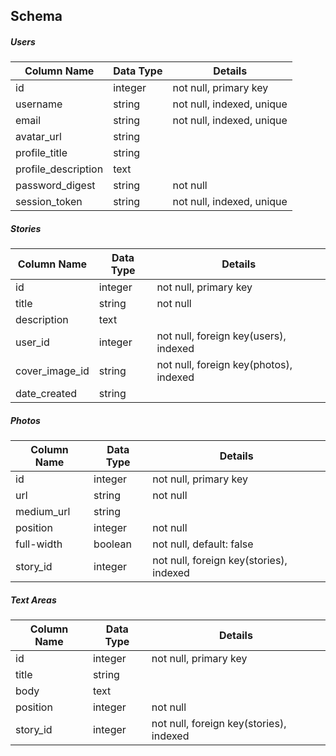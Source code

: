 ## Schema

##### Users
| Column Name | Data Type | Details |
|---|---|---|
| id | integer | not null, primary key
| username | string | not null, indexed, unique
| email | string | not null, indexed, unique
| avatar_url | string |
| profile_title | string |
| profile_description | text |
| password_digest | string | not null
| session_token | string | not null, indexed, unique

##### Stories
| Column Name | Data Type | Details |
|---|---|---|
| id | integer | not null, primary key
| title | string | not null
| description | text |
| user_id | integer | not null, foreign key(users), indexed
| cover_image_id | string | not null, foreign key(photos), indexed
| date_created | string |


##### Photos
| Column Name | Data Type | Details |
|---|---|---|
| id | integer | not null, primary key
| url | string | not null
| medium_url | string |
| position | integer | not null
| full-width | boolean | not null, default: false
| story_id | integer | not null, foreign key(stories), indexed

##### Text Areas
| Column Name | Data Type | Details |
|---|---|---|
| id | integer | not null, primary key
| title | string |
| body | text |
| position | integer | not null
| story_id | integer | not null, foreign key(stories), indexed
